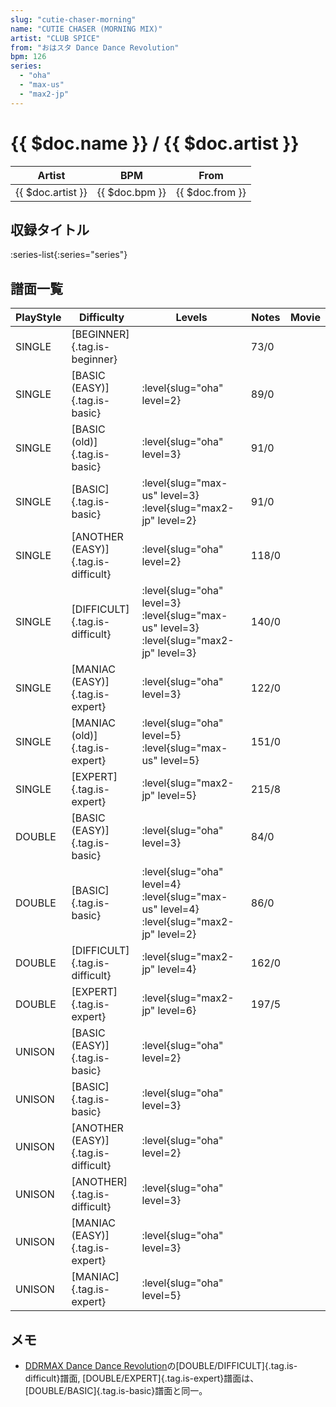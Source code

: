 ```yaml
---
slug: "cutie-chaser-morning"
name: "CUTIE CHASER (MORNING MIX)"
artist: "CLUB SPICE"
from: "おはスタ Dance Dance Revolution"
bpm: 126
series:
  - "oha"
  - "max-us"
  - "max2-jp"
---
```


# {{ $doc.name }} / {{ $doc.artist }}

|Artist|BPM|From|
|------|---|----|
|{{ $doc.artist }}|{{ $doc.bpm }}|{{ $doc.from }}|

## 収録タイトル

:series-list{:series="series"}

## 譜面一覧

|PlayStyle|Difficulty|Levels|Notes|Movie|
|---------|----------|------|-----|-----|
|SINGLE|[BEGINNER]{.tag.is-beginner}||73/0||
|SINGLE|[BASIC (EASY)]{.tag.is-basic}|<div class="field is-grouped is-grouped-multiline"> :level{slug="oha" level=2}</div>|89/0||
|SINGLE|[BASIC (old)]{.tag.is-basic}|<div class="field is-grouped is-grouped-multiline"> :level{slug="oha" level=3}</div>|91/0||
|SINGLE|[BASIC]{.tag.is-basic}|<div class="field is-grouped is-grouped-multiline"> :level{slug="max-us" level=3} :level{slug="max2-jp" level=2}</div>|91/0||
|SINGLE|[ANOTHER (EASY)]{.tag.is-difficult}|<div class="field is-grouped is-grouped-multiline"> :level{slug="oha" level=2}</div>|118/0||
|SINGLE|[DIFFICULT]{.tag.is-difficult}|<div class="field is-grouped is-grouped-multiline"> :level{slug="oha" level=3} :level{slug="max-us" level=3} :level{slug="max2-jp" level=3}</div>|140/0||
|SINGLE|[MANIAC (EASY)]{.tag.is-expert}|<div class="field is-grouped is-grouped-multiline"> :level{slug="oha" level=3}</div>|122/0||
|SINGLE|[MANIAC (old)]{.tag.is-expert}|<div class="field is-grouped is-grouped-multiline"> :level{slug="oha" level=5} :level{slug="max-us" level=5}</div>|151/0||
|SINGLE|[EXPERT]{.tag.is-expert}|<div class="field is-grouped is-grouped-multiline"> :level{slug="max2-jp" level=5}</div>|215/8||
|DOUBLE|[BASIC (EASY)]{.tag.is-basic}|<div class="field is-grouped is-grouped-multiline"> :level{slug="oha" level=3}</div>|84/0||
|DOUBLE|[BASIC]{.tag.is-basic}|<div class="field is-grouped is-grouped-multiline"> :level{slug="oha" level=4} :level{slug="max-us" level=4} :level{slug="max2-jp" level=2}</div>|86/0||
|DOUBLE|[DIFFICULT]{.tag.is-difficult}|<div class="field is-grouped is-grouped-multiline"> :level{slug="max2-jp" level=4}</div>|162/0||
|DOUBLE|[EXPERT]{.tag.is-expert}|<div class="field is-grouped is-grouped-multiline"> :level{slug="max2-jp" level=6}</div>|197/5||
|UNISON|[BASIC (EASY)]{.tag.is-basic}|<div class="field is-grouped is-grouped-multiline"> :level{slug="oha" level=2}</div>|||
|UNISON|[BASIC]{.tag.is-basic}|<div class="field is-grouped is-grouped-multiline"> :level{slug="oha" level=3}</div>|||
|UNISON|[ANOTHER (EASY)]{.tag.is-difficult}|<div class="field is-grouped is-grouped-multiline"> :level{slug="oha" level=2}</div>|||
|UNISON|[ANOTHER]{.tag.is-difficult}|<div class="field is-grouped is-grouped-multiline"> :level{slug="oha" level=3}</div>|||
|UNISON|[MANIAC (EASY)]{.tag.is-expert}|<div class="field is-grouped is-grouped-multiline"> :level{slug="oha" level=3}</div>|||
|UNISON|[MANIAC]{.tag.is-expert}|<div class="field is-grouped is-grouped-multiline"> :level{slug="oha" level=5}</div>|||

## メモ

- [DDRMAX Dance Dance Revolution](/series/max-us)の[DOUBLE/DIFFICULT]{.tag.is-difficult}譜面, [DOUBLE/EXPERT]{.tag.is-expert}譜面は、[DOUBLE/BASIC]{.tag.is-basic}譜面と同一。

